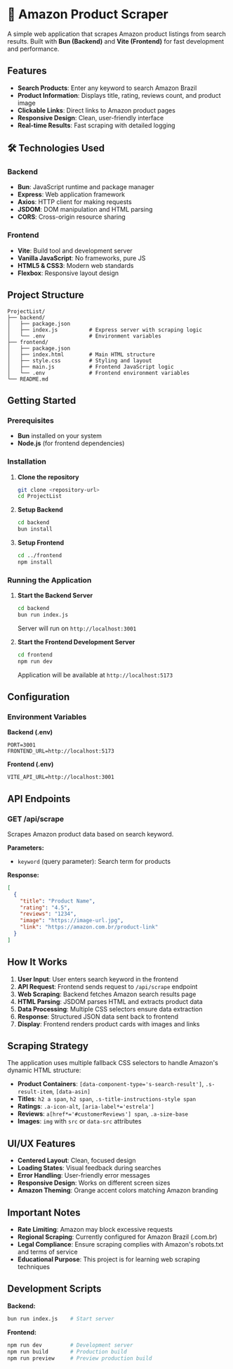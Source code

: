# 🛒 Amazon Product Scraper

A simple web application that scrapes Amazon product listings from search results. Built with **Bun (Backend)** and **Vite (Frontend)** for fast development and performance.

##  Features

- **Search Products**: Enter any keyword to search Amazon Brazil
- **Product Information**: Displays title, rating, reviews count, and product image
- **Clickable Links**: Direct links to Amazon product pages
- **Responsive Design**: Clean, user-friendly interface
- **Real-time Results**: Fast scraping with detailed logging

## 🛠️ Technologies Used

### Backend
- **Bun**: JavaScript runtime and package manager
- **Express**: Web application framework
- **Axios**: HTTP client for making requests
- **JSDOM**: DOM manipulation and HTML parsing
- **CORS**: Cross-origin resource sharing

### Frontend
- **Vite**: Build tool and development server
- **Vanilla JavaScript**: No frameworks, pure JS
- **HTML5 & CSS3**: Modern web standards
- **Flexbox**: Responsive layout design

##  Project Structure

```
ProjectList/
├── backend/
│   ├── package.json
│   ├── index.js          # Express server with scraping logic
│   └── .env              # Environment variables
├── frontend/
│   ├── package.json
│   ├── index.html        # Main HTML structure
│   ├── style.css         # Styling and layout
│   ├── main.js           # Frontend JavaScript logic
│   └── .env              # Frontend environment variables
└── README.md
```

##  Getting Started

### Prerequisites
- **Bun** installed on your system
- **Node.js** (for frontend dependencies)

### Installation

1. **Clone the repository**
   ```bash
   git clone <repository-url>
   cd ProjectList
   ```

2. **Setup Backend**
   ```bash
   cd backend
   bun install
   ```

3. **Setup Frontend**
   ```bash
   cd ../frontend
   npm install
   ```

### Running the Application

1. **Start the Backend Server**
   ```bash
   cd backend
   bun run index.js
   ```
   Server will run on `http://localhost:3001`

2. **Start the Frontend Development Server**
   ```bash
   cd frontend
   npm run dev
   ```
   Application will be available at `http://localhost:5173`

##  Configuration

### Environment Variables

**Backend (.env)**
```
PORT=3001
FRONTEND_URL=http://localhost:5173
```

**Frontend (.env)**
```
VITE_API_URL=http://localhost:3001
```

##  API Endpoints

### GET /api/scrape
Scrapes Amazon product data based on search keyword.

**Parameters:**
- `keyword` (query parameter): Search term for products

**Response:**
```json
[
  {
    "title": "Product Name",
    "rating": "4.5",
    "reviews": "1234",
    "image": "https://image-url.jpg",
    "link": "https://amazon.com.br/product-link"
  }
]
```

##  How It Works

1. **User Input**: User enters search keyword in the frontend
2. **API Request**: Frontend sends request to `/api/scrape` endpoint
3. **Web Scraping**: Backend fetches Amazon search results page
4. **HTML Parsing**: JSDOM parses HTML and extracts product data
5. **Data Processing**: Multiple CSS selectors ensure data extraction
6. **Response**: Structured JSON data sent back to frontend
7. **Display**: Frontend renders product cards with images and links

##  Scraping Strategy

The application uses multiple fallback CSS selectors to handle Amazon's dynamic HTML structure:

- **Product Containers**: `[data-component-type='s-search-result']`, `.s-result-item`, `[data-asin]`
- **Titles**: `h2 a span`, `h2 span`, `.s-title-instructions-style span`
- **Ratings**: `.a-icon-alt`, `[aria-label*='estrela']`
- **Reviews**: `a[href*='#customerReviews'] span`, `.a-size-base`
- **Images**: `img` with `src` or `data-src` attributes

##  UI/UX Features

- **Centered Layout**: Clean, focused design
- **Loading States**: Visual feedback during searches
- **Error Handling**: User-friendly error messages
- **Responsive Design**: Works on different screen sizes
- **Amazon Theming**: Orange accent colors matching Amazon branding

##  Important Notes

- **Rate Limiting**: Amazon may block excessive requests
- **Regional Scraping**: Currently configured for Amazon Brazil (.com.br)
- **Legal Compliance**: Ensure scraping complies with Amazon's robots.txt and terms of service
- **Educational Purpose**: This project is for learning web scraping techniques

##  Development Scripts

**Backend:**
```bash
bun run index.js    # Start server
```

**Frontend:**
```bash
npm run dev         # Development server
npm run build       # Production build
npm run preview     # Preview production build
```


